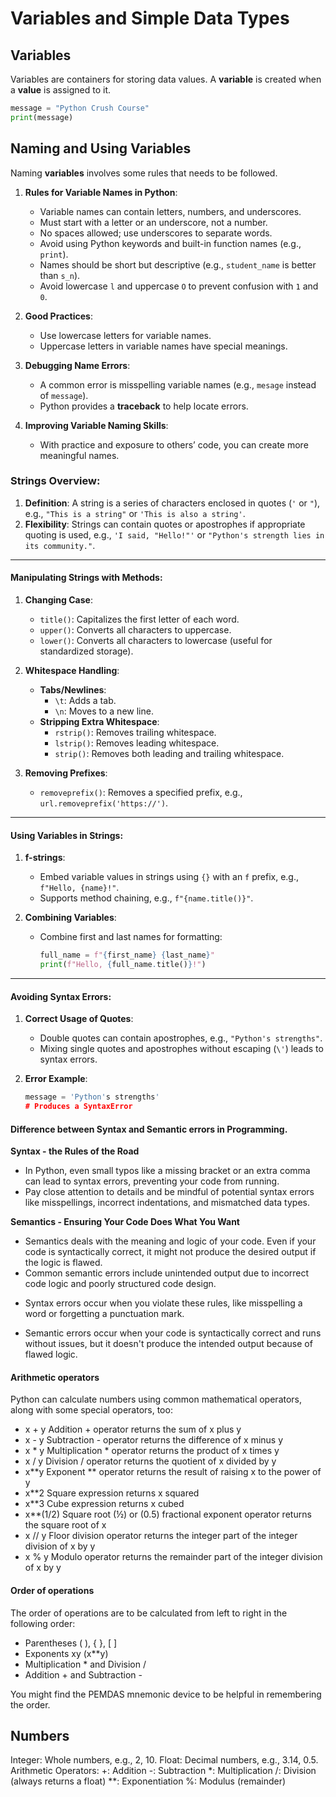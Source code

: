 # Variables and Simple Data Types

## Variables
Variables are containers for storing data values.
A **variable** is created when a **value** is assigned to it.

```py
message = "Python Crush Course"
print(message)
```
## Naming and Using Variables
Naming **variables** involves some rules that needs to be followed.

1. **Rules for Variable Names in Python**:
   - Variable names can contain letters, numbers, and underscores.
   - Must start with a letter or an underscore, not a number.
   - No spaces allowed; use underscores to separate words.
   - Avoid using Python keywords and built-in function names (e.g., `print`).
   - Names should be short but descriptive (e.g., `student_name` is better than `s_n`).
   - Avoid lowercase `l` and uppercase `O` to prevent confusion with `1` and `0`.

2. **Good Practices**:
   - Use lowercase letters for variable names.
   - Uppercase letters in variable names have special meanings.

3. **Debugging Name Errors**:
   - A common error is misspelling variable names (e.g., `mesage` instead of `message`).
   - Python provides a **traceback** to help locate errors.

4. **Improving Variable Naming Skills**:
   - With practice and exposure to others’ code, you can create more meaningful names.

### **Strings Overview:**
1. **Definition**: A string is a series of characters enclosed in quotes (`'` or `"`), e.g., `"This is a string"` or `'This is also a string'`.
2. **Flexibility**: Strings can contain quotes or apostrophes if appropriate quoting is used, e.g., `'I said, "Hello!"'` or `"Python's strength lies in its community."`.

---

#### **Manipulating Strings with Methods:**
1. **Changing Case**:
   - `title()`: Capitalizes the first letter of each word.
   - `upper()`: Converts all characters to uppercase.
   - `lower()`: Converts all characters to lowercase (useful for standardized storage).

2. **Whitespace Handling**:
   - **Tabs/Newlines**:
     - `\t`: Adds a tab.
     - `\n`: Moves to a new line.
   - **Stripping Extra Whitespace**:
     - `rstrip()`: Removes trailing whitespace.
     - `lstrip()`: Removes leading whitespace.
     - `strip()`: Removes both leading and trailing whitespace.

3. **Removing Prefixes**:
   - `removeprefix()`: Removes a specified prefix, e.g., `url.removeprefix('https://')`.

---

#### **Using Variables in Strings:**
1. **f-strings**:
   - Embed variable values in strings using `{}` with an `f` prefix, e.g., `f"Hello, {name}!"`.
   - Supports method chaining, e.g., `f"{name.title()}"`.

2. **Combining Variables**:
   - Combine first and last names for formatting:  
     ```python
     full_name = f"{first_name} {last_name}"
     print(f"Hello, {full_name.title()}!")
     ```
---

#### **Avoiding Syntax Errors:**
1. **Correct Usage of Quotes**:
   - Double quotes can contain apostrophes, e.g., `"Python's strengths"`.
   - Mixing single quotes and apostrophes without escaping (`\'`) leads to syntax errors.

2. **Error Example**:  
   ```python
   message = 'Python's strengths'
   # Produces a SyntaxError
   ```

#### Difference between Syntax and Semantic errors in Programming.
**Syntax - the Rules of the Road**

- In Python, even small typos like a missing bracket or an extra comma can lead to syntax errors, preventing your code from running.
- Pay close attention to details and be mindful of potential syntax errors like misspellings, incorrect indentations, and mismatched data types.

**Semantics - Ensuring Your Code Does What You Want**

- Semantics deals with the meaning and logic of your code. Even if your code is syntactically correct, it might not produce the desired output if the logic is flawed.
- Common semantic errors include unintended output due to incorrect code logic and poorly structured code design.

* Syntax errors occur when you violate these rules, like misspelling a word or forgetting a punctuation mark.

* Semantic errors occur when your code is syntactically correct and runs without issues, but it doesn't produce the intended output because of flawed logic.


#### Arithmetic operators
Python can calculate numbers using common mathematical operators, along with some special operators, too:  

- x + y            Addition + operator returns the sum of x plus y
- x - y             Subtraction - operator returns the difference of x minus y
- x * y            Multiplication * operator returns the product of x times y
- x / y             Division / operator returns the quotient of x divided by y
- x**y            Exponent ** operator returns the result of raising x to the power of y 
- x**2            Square expression returns x squared
- x**3            Cube expression returns x cubed
- x**(1/2)    Square root (½) or (0.5) fractional exponent operator returns the square root of x
- x // y           Floor division operator returns the integer part of the integer division of x by y
- x % y          Modulo operator returns the remainder part of the integer division of x by y

#### Order of operations
The order of operations are to be calculated from left to right in the following order: 

- Parentheses ( ), { }, [ ]
- Exponents xy   (x**y)
- Multiplication * and Division /  
- Addition + and Subtraction -    

You might find the PEMDAS mnemonic device to be helpful in remembering the order.


## Numbers
Integer: Whole numbers, e.g., 2, 10.
Float: Decimal numbers, e.g., 3.14, 0.5.
Arithmetic Operators:
+: Addition
-: Subtraction
*: Multiplication
/: Division (always returns a float)
**: Exponentiation
 %: Modulus (remainder)
